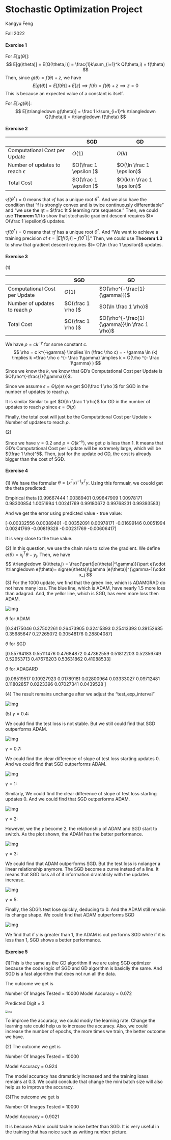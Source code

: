 # Stochastic Optimization Project

Kangyu Feng

Fall 2022

#### Exercise 1

For $E[g(\theta)]$:
$$
E[g(\theta)] = E[Q(\theta,i)] = \frac{1}k\sum_{i=1}^k Q(\theta,i) = f(\theta)
$$
Then, since $g(\theta) = f(\theta)+z$, we have
$$
E[g(\theta)] = E[f(\theta)]+E[z] \implies f(\theta) = f(\theta) +z \implies z =0
$$
This is because an expected value of a constant is itself.

For $E[\triangledown g(\theta)]$:
$$
E[\triangledown g(\theta)] = \frac 1 k\sum_{i=1}^k \triangledown Q(\theta,i) = \triangledown f(\theta)
$$

#### Exercise 2

|                                       | SGD                    | GD                         |
| ------------------------------------- | ---------------------- | -------------------------- |
| Computational Cost per Update         | $O(1)$                 | $O(k)$                     |
| Number of updates to reach $\epsilon$ | $O(\frac 1 \epsilon )$ | $O(\ln \frac 1 \epsilon)$  |
| Total Cost                            | $O(\frac 1 \epsilon )$ | $O(k\ln \frac 1 \epsilon)$ |

$\triangledown f(\theta^*) = 0$ means that $\triangledown f$ has a unique root $\theta^*$. And we also have the condition that “f is strongly convex and is twice continuously differentiable” and “we use the ηt = $\frac 1t $ learning rate sequence.” Then, we could use **Theorem 1.1** to show that stochastic gradient descent requires $t= O(\frac 1 \epsilon)$ updates.

$\triangledown f(\theta^*) = 0$ means that $\triangledown f$ has a unique root $\theta^*$. And “We want to achieve a training precision of $\epsilon = |E[f(\theta_t)]- f(\theta^*)|$.” Then, we could use **Theorem 1.3** to show that gradient descent requires $t= O(\ln \frac 1 \epsilon)$ updates.

#### Exercise 3

(1)

|                                   | SGD                | GD                                            |
| --------------------------------- | ------------------ | --------------------------------------------- |
| Computational Cost per Update     | $O(1)$             | $O(\rho^{-\frac{1}{\gamma}})$                 |
| Number of updates to reach $\rho$ | $O(\frac 1 \rho )$ | $O(\ln \frac 1 \rho)$                         |
| Total Cost                        | $O(\frac 1 \rho )$ | $O(\rho^{-\frac{1}{\gamma}}\ln \frac 1 \rho)$ |

We have $\rho = c k^{-\gamma}$ for some constant $c$.
$$
\rho = c k^{-\gamma} \implies \ln (\frac \rho c) = - \gamma  \ln (k) \implies  k =\frac \rho c ^{- \frac 1\gamma} \implies  k = O(\rho ^{- \frac 1\gamma} )
$$
Since we know the $k$, we know that GD’s Computational Cost per Update is $O(\rho^{-\frac{1}{\gamma}})$.

Since we assume $\epsilon = \Theta(\rho)$m we get  $O(\frac 1 \rho )$ for SGD in the number of updates to reach $\rho$.

It is similar Similar to  get $O(\ln \frac 1 \rho)$ for GD in the number of updates to reach $\rho$ since $\epsilon = \Theta(\rho)$

Finally, the total cost will just be the Computational Cost per Update $\times$ Number of updates to reach $\rho$.

(2)

Since we have $\gamma = 0.2$ and $\rho  = O(k^{-\gamma})$, we get $\rho$ is less than 1. It means that GD’s Computational Cost per Update will be extremely large, which will be $(\frac 1 \rho)^5$. Then, just for the update od GD, the cost is already bigger than the cost of SGD. 

#### Exercise 4

(1) We have the formular $\theta = (x^Tx)^{-1}x^Ty$. Using this formualr, we couold get the theta predicted:

Empirical theta [0.99667444 1.00389401 0.99647909 1.00978171 0.98300854 1.0051994 1.00241769 0.99180672 0.99768231 0.99393583]

And we get the error using predicted value - true value:

[-0.00332556  0.00389401 -0.00352091  0.00978171 -0.01699146  0.0051994  0.00241769 -0.00819328 -0.00231769 -0.00606417]

It is very close to the true value.

(2) In this question, we use the chain rule to solve the gradient. We define $e(\theta) = x^T_j \theta -y_j$. Then, we have 
$$
\triangledown Q(\theta,j) = \frac{\part(|e(\theta)|^\gamma)}{\part e}\cdot \triangledown e(\theta)= sign(e(\theta))\gamma |e(\theta)|^{\gamma-1}\cdot x_j
$$
(3) For the 1000 update, we find that the green line, which is ADAMGRAD do not have many loss. The blue line, which is ADAM, have nearly 1.5 more loss than adagrad. And, the yellor line, which is SGD, has even more loss then ADAM.

![img](Exercise%201.assets/908E749E-9E48-49BE-AD78-430482FE802C.png)

$\theta$ for ADAM

 [0.34175046 0.37502261 0.26473905 0.32415393 0.25413393 0.39152685 0.35685647 0.27265072 0.30548176 0.28804087]

$\theta$ for SGD

 [0.55794183 0.55111476 0.47684872 0.47362559 0.51812203 0.52356749 0.52953713 0.47676203 0.53631862 0.41088533]

$\theta$ for ADAGARD

[0.06519517 0.10927923 0.01789181 0.02800964 0.03333027 0.09712481 0.11802857 0.0223396  0.07027341 0.0439528 ]

(4) The result remains unchange after we adjust the “test_exp_interval”

![img](Exercise%201.assets/12D431A6-5099-4C2E-885F-74ED204BFE94.png)

(5) $\gamma = 0.4$:

We could find the test loss is not stable. But we still could find that SGD outperforms ADAM.

![img](Exercise%201.assets/1E2906F1-E1A6-4664-9C21-62EE0B1E2494.png)



$\gamma = 0.7$:

We could find the clear difference of slope of test loss starting updates 0. And we could find that SGD outperforms ADAM.

![img](Exercise%201.assets/24E37901-CFC5-443D-AB20-29558B4C24DE.png)

$\gamma = 1$:

Similarly, We could find the clear difference of slope of test loss starting updates 0. And we could find that SGD outperforms ADAM.

![img](Exercise%201.assets/A970F214-7986-4D6C-86EC-CCF9F88496A7.png)

$\gamma = 2$:

However, we the $\gamma$ become 2, the relationship of ADAM and SGD start to switch. As the plot shown, the ADAM has the better performance.

![img](Exercise%201.assets/9E91E4DD-5585-4150-9813-6F0808C33EEF.png)

$\gamma = 3$:

We could find that ADAM outperforms SGD. But the test loss is nolanger a linear relationship anymore. The SGD become a curve instead of a line. It means that SGD loss all of it information dramaticly with the updates increase.

![img](Exercise%201.assets/6873D089-53E5-4699-8EE8-E56D9651836F.png)

$\gamma = 5$:

Finally, the SDG’s test lose quickly, deducing to 0. And the ADAM still remain its change shape. We could find that ADAM outperforms SGD

![img](Exercise%201.assets/91CD62FB-7DC6-418C-8514-A12086E40B3E.png)

We find that if $\gamma$ is greater than 1, the ADAM is out performs SGD while if it is less than 1, SGD shows a better performance.

#### Exercise 5

(1)This is the same as the GD algorithm if we are using SGD optimizer because the code logic of SGD and GD algorithm is basiclly the same. And SGD is a fast algorithm that does not run all the data.

The outcome we get is 

Number Of Images Tested = 10000 Model Accuracy = 0.072

Predicted Digit = 3

<img src="Exercise%201.assets/F6A06002-3B5D-4D65-95C9-6B64861088D9.png" alt="img" style="zoom:50%;" />

To improve the accuracy, we could modiy the learning rate. Change the learning rate could help us to increase the accuracy. Also, we could increase the number of epochs, the more times we train, the better outcome we have.

(2) The outcome we get is

Number Of Images Tested = 10000

Model Accuracy = 0.924

The model accuracy has dramaticly increased and the training loass remains at 0.3. We could conclude that change the mini batch size will also help us to improve the accuracy.

(3)The outcome we get is

Number Of Images Tested = 10000

Model Accuracy = 0.9021

It is because Adam could tackle noise better than SGD. It is very useful in the training that has noice such as writing number picture.